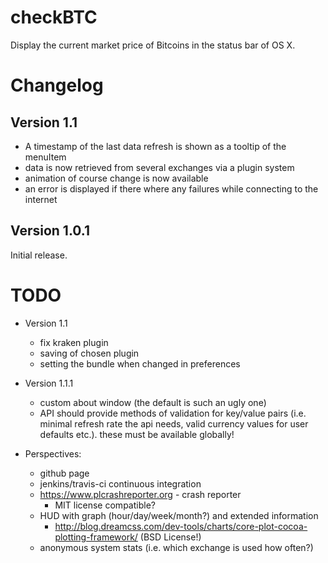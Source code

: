 checkBTC
========

Display the current market price of Bitcoins in the status bar of OS X. 

Changelog
=========
Version 1.1
-----------
* A timestamp of the last data refresh is shown as a tooltip of the menuItem
* data is now retrieved from several exchanges via a plugin system
* animation of course change is now available
* an error is displayed if there where any failures while connecting to the internet

Version 1.0.1
--------------
Initial release.

TODO
====
* Version 1.1
	* fix kraken plugin
	* saving of chosen plugin
	* setting the bundle when changed in preferences

* Version 1.1.1
	* custom about window (the default is such an ugly one)
	* API should provide methods of validation for key/value pairs (i.e. minimal refresh rate the api needs, valid currency values for user defaults etc.). these must be available globally!

* Perspectives:
	* github page
	* jenkins/travis-ci continuous integration
	* https://www.plcrashreporter.org - crash reporter
		* MIT license compatible?
	* HUD with graph (hour/day/week/month?) and extended information
		* http://blog.dreamcss.com/dev-tools/charts/core-plot-cocoa-plotting-framework/ (BSD License!)
	* anonymous system stats (i.e. which exchange is used how often?)
